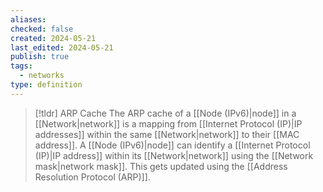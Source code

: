 ```yaml
---
aliases: 
checked: false
created: 2024-05-21
last_edited: 2024-05-21
publish: true
tags:
  - networks
type: definition
---
```

>[!tldr] ARP Cache
>The ARP cache of a [[Node (IPv6)|node]] in a [[Network|network]] is a mapping from [[Internet Protocol (IP)|IP addresses]] within the same [[Network|network]] to their [[MAC address]]. A [[Node (IPv6)|node]] can identify a [[Internet Protocol (IP)|IP address]] within its [[Network|network]] using the [[Network mask|network mask]]. This gets updated using the [[Address Resolution Protocol (ARP)]].

